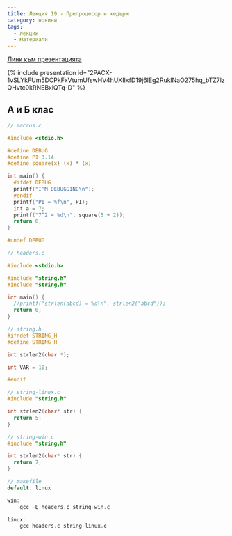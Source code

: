 ```yaml
---
title: Лекция 19 - Препроцесор и хедъри
category: новини
tags:
  - лекции
  - материали
---
```


[Линк към презентацията](https://docs.google.com/presentation/d/1HlmCeiESXHe8TEZ0rCHMW7-7gsbI-1mS_eyO47ipNec/edit?usp=sharing)

{% include presentation id="2PACX-1vSLYkFUm5DCPkFxVtumUfswHV4hUXIlxfD19j6lEg2RuklNaO275hq_bTZ7lzQHvtc0kRNEBxlQTq-D" %}

## А и Б клас
```c
// macros.c

#include <stdio.h>

#define DEBUG
#define PI 3.14
#define square(x) (x) * (x)

int main() {
  #ifdef DEBUG
  printf("I'M DEBUGGING\n");
  #endif
  printf("PI = %f\n", PI);
  int a = 7;
  printf("7^2 = %d\n", square(5 + 2));
  return 0;
}

#undef DEBUG
```

```c
// headers.c

#include <stdio.h>

#include "string.h"
#include "string.h"

int main() {
  //printf("strlen(abcd) = %d\n", strlen2("abcd"));
  return 0;
}
```

```c
// string.h
#ifndef STRING_H
#define STRING_H

int strlen2(char *);

int VAR = 10;

#endif
```

```c
// string-linux.c
#include "string.h"

int strlen2(char* str) {
  return 5;
}
```

```c
// string-win.c
#include "string.h"

int strlen2(char* str) {
  return 7;
}
```

```c
// makefile
default: linux

win:
	gcc -E headers.c string-win.c

linux:
	gcc headers.c string-linux.c
```
